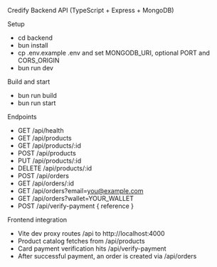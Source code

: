 Credify Backend API (TypeScript + Express + MongoDB)

Setup
- cd backend
- bun install
- cp .env.example .env and set MONGODB_URI, optional PORT and CORS_ORIGIN
- bun run dev

Build and start
- bun run build
- bun run start

Endpoints
- GET /api/health
- GET /api/products
- GET /api/products/:id
- POST /api/products
- PUT /api/products/:id
- DELETE /api/products/:id
- POST /api/orders
- GET /api/orders/:id
- GET /api/orders?email=you@example.com
- GET /api/orders?wallet=YOUR_WALLET
- POST /api/verify-payment { reference }

Frontend integration
- Vite dev proxy routes /api to http://localhost:4000
- Product catalog fetches from /api/products
- Card payment verification hits /api/verify-payment
- After successful payment, an order is created via /api/orders
